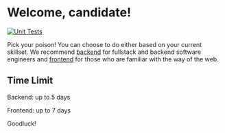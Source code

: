 # Welcome, candidate!

[![Unit Tests](https://github.com/boomNDS/zentry-challenge/actions/workflows/unit-tests.yml/badge.svg)](https://github.com/boomNDS/zentry-challenge/actions/workflows/unit-tests.yml)

Pick your poison! You can choose to do either based on your current skillset. We recommend [backend](/backend) for fullstack and backend software engineers and [frontend](/frontend) for those who are familiar with the way of the web.

## Time Limit

Backend: up to 5 days

Frontend: up to 7 days

Goodluck!
